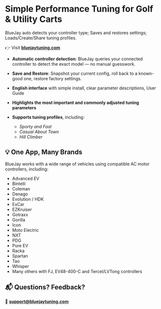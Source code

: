# Simple Performance Tuning for Golf & Utility Carts

BlueJay auto detects your controller type; Saves and restores settings; Loads/Create/Share tuning profiles.

👉 Visit [**bluejaytuning.com**](https://bluejaytuning.com)


- **Automatic controller detection**: BlueJay queries your connected controller to detect the exact model — no manual guesswork.
- **Save and Restore**: Snapshot your current config, roll back to a known-good one, restore factory settings.  

- **English interface** with simple install, clear parameter descriptions, User Guide
- **Highlights the most important and commonly adjusted tuning parameters**
- **Supports tuning profiles**, including:  
  - *Sporty and Fast*  
  - *Casual About Town*  
  - *Hill Climber*  

## 💡 One App, Many Brands

BlueJay works with a wide range of vehicles using compatible AC motor controllers, including:

- Advanced EV
- Bintelli
- Coleman
- Denago
- Evolution / HDK
- ExCar
- EZKruiser
- Gotraxx
- Gorilla
- Icon
- Moto Electric
- NXT
- PDG
- Pure EV
- Racka
- Spartan
- Tao
- Whisper
- Many others with FJ, EV48-400-C and Tercel/LVTong controllers


## 📬 Questions? Feedback?

📧 **support@bluejaytuning.com**

